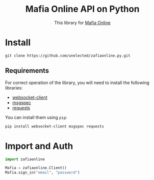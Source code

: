 <h1 align="center">
  Mafia Online API on Python
</h1>


<p align="center">This library for <a href="https://play.google.com/store/apps/details?id=com.tokarev.mafia">Mafia Online</a></p>

# Install
```
git clone https://github.com/unelected/zafiaonline.py.git
```
## Requirements

For correct operation of the library, you will need to install the following libraries:

- [websocket-client](https://github.com/websocket-client/websocket-client)
- [msgspec](https://github.com/jcrist/msgspec)
- [requests](https://github.com/psf/requests)

You can install them using `pip`:

```bash
pip install websocket-client msgspec requests
```

# Import and Auth
```python
import zafiaonline

Mafia = zafiaonline.Client()
Mafia.sign_in("email", "password")
```